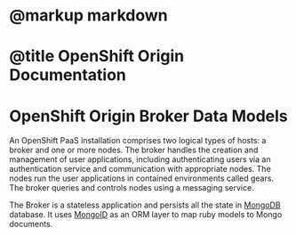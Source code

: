 # @markup markdown
# @title OpenShift Origin Documentation

# OpenShift Origin Broker Data Models

An OpenShift PaaS installation comprises two logical types of hosts: a broker and one or more nodes. The broker handles the creation and management of user applications, including authenticating users via an authentication service and communication with appropriate nodes. The nodes run the user applications in contained environments called gears. The broker queries and controls nodes using a messaging service.

The Broker is a stateless application and persists all the state in [MongoDB](http://www.mongodb.org/) database. It uses [MongoID](http://mongoid.org) as an ORM layer to map ruby models to Mongo documents.